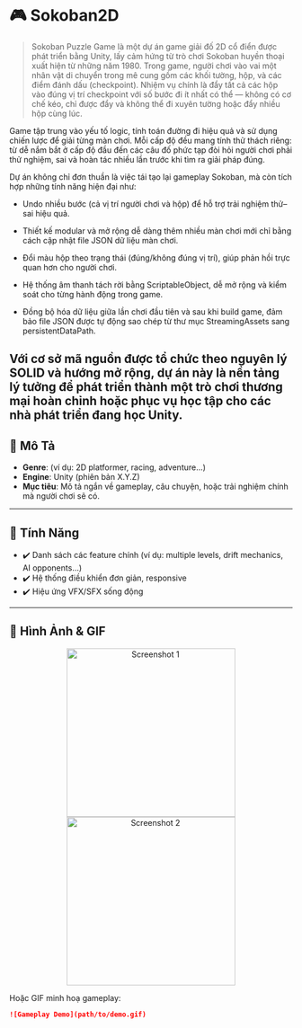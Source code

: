 # 🎮 Sokoban2D

> Sokoban Puzzle Game là một dự án game giải đố 2D cổ điển được phát triển bằng Unity, lấy cảm hứng từ trò chơi Sokoban huyền thoại xuất hiện từ những năm 1980.
Trong game, người chơi vào vai một nhân vật di chuyển trong mê cung gồm các khối tường, hộp, và các điểm đánh dấu (checkpoint). Nhiệm vụ chính là đẩy tất cả các hộp vào đúng vị trí checkpoint với số bước đi ít nhất có thể — không có cơ chế kéo, chỉ được đẩy và không thể đi xuyên tường hoặc đẩy nhiều hộp cùng lúc.<br>

Game tập trung vào yếu tố logic, tính toán đường đi hiệu quả và sử dụng chiến lược để giải từng màn chơi. Mỗi cấp độ đều mang tính thử thách riêng: từ dễ nắm bắt ở cấp độ đầu đến các câu đố phức tạp đòi hỏi người chơi phải thử nghiệm, sai và hoàn tác nhiều lần trước khi tìm ra giải pháp đúng.<br>

Dự án không chỉ đơn thuần là việc tái tạo lại gameplay Sokoban, mà còn tích hợp những tính năng hiện đại như:<br>

- Undo nhiều bước (cả vị trí người chơi và hộp) để hỗ trợ trải nghiệm thử–sai hiệu quả.<br>

- Thiết kế modular và mở rộng dễ dàng thêm nhiều màn chơi mới chỉ bằng cách cập nhật file JSON dữ liệu màn chơi.<br>

- Đổi màu hộp theo trạng thái (đúng/không đúng vị trí), giúp phản hồi trực quan hơn cho người chơi.<br>

- Hệ thống âm thanh tách rời bằng ScriptableObject, dễ mở rộng và kiểm soát cho từng hành động trong game.<br>

- Đồng bộ hóa dữ liệu giữa lần chơi đầu tiên và sau khi build game, đảm bảo file JSON được tự động sao chép từ thư mục StreamingAssets sang persistentDataPath.<br>

Với cơ sở mã nguồn được tổ chức theo nguyên lý SOLID và hướng mở rộng, dự án này là nền tảng lý tưởng để phát triển thành một trò chơi thương mại hoàn chỉnh hoặc phục vụ học tập cho các nhà phát triển đang học Unity.<br>
---

## 📖 Mô Tả

- **Genre**: (ví dụ: 2D platformer, racing, adventure…)  
- **Engine**: Unity (phiên bản X.Y.Z)  
- **Mục tiêu**: Mô tả ngắn về gameplay, câu chuyện, hoặc trải nghiệm chính mà người chơi sẽ có.  

---

## 🚀 Tính Năng

- ✔️ Danh sách các feature chính (ví dụ: multiple levels, drift mechanics, AI opponents…)  
- ✔️ Hệ thống điều khiển đơn giản, responsive  
- ✔️ Hiệu ứng VFX/SFX sống động  

---

## 📸 Hình Ảnh & GIF

<p align="center">
  <img src="path/to/screenshot1.png" width="300" alt="Screenshot 1"/>
  <img src="path/to/screenshot2.png" width="300" alt="Screenshot 2"/>
</p>

Hoặc GIF minh hoạ gameplay:

```md
![Gameplay Demo](path/to/demo.gif)
